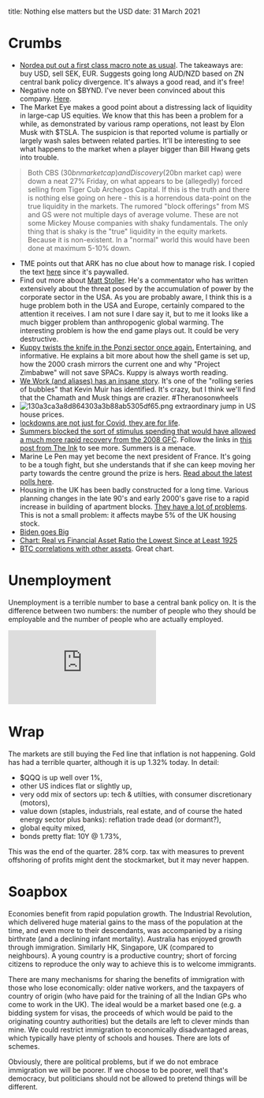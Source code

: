 title: Nothing else matters but the USD
date: 31 March 2021

# Crumbs

- [Nordea put out a first class macro note as usual](https://corporate.nordea.com/article/64474/fx-weekly-nothing-else-matters-than-the-usd). The takeaways are: buy USD, sell SEK, EUR. Suggests going long AUD/NZD based on ZN central bank policy divergence. It's always a good read, and it's free!
- Negative note on $BYND. I've never been convinced about this company. [Here](https://seekingalpha.com/article/4416445-beyond-meat-stock-steer-clear-here?mail_subject=bynd-beyond-meat-more-pain-down-the-road&utm_campaign=rta-stock-article&utm_content=link-0&utm_medium=email&utm_source=seeking_alpha).
- The Market Eye makes a good point about a distressing lack of liquidity in large-cap US equities. We know that this has been a problem for a while, as demonstrated by various ramp operations, not least by Elon Musk with $TSLA. The suspicion is that reported volume is partially or largely wash sales between related parties. It'll be interesting to see what happens to the market when a player bigger than Bill Hwang gets into trouble.

> Both CBS ($30bn market cap) and Discovery ($20bn market cap) were down a neat 27% Friday, on what appears to be (allegedly) forced selling from Tiger Cub Archegos Capital. If this is the truth and there is nothing else going on here - this is a horrendous data-point on the true liquidity in the markets. The rumored "block offerings" from MS and GS were not multiple days of average volume. These are not some Mickey Mouse companies with shaky fundamentals. The only thing that is shaky is the "true" liquidity in the equity markets. Because it is non-existent. In a "normal" world this would have been done at maximum 5-10% down. 

- TME points out that ARK has no clue about how to manage risk. I copied the text [here]({filename}TME_ARK.md) since it's paywalled.
- Find out more about [Matt Stoller](https://mattstoller.substack.com/p/what-we-can-learn-from-a-big-boat). He's a commentator who has written extensively about the threat posed by the accumulation of power by the corporate sector in the USA. As you are probably aware, I think this is a huge problem both in the USA and Europe, certainly compared to the attention it receives. I am not sure I dare say it, but to me it looks like a much bigger problem than anthropogenic global warming. The interesting problem is how the end game plays out. It could be very destructive.
- [Kuppy twists the knife in the Ponzi sector once again.](https://adventuresincapitalism.com/2021/03/29/ponzis-go-boom/) Entertaining, and informative. He explains a bit more about how the shell game is set up, how the 2000 crash mirrors the current one and why "Project Zimbabwe" will not save SPACs. Kuppy is always worth reading.
- [We Work (and aliases) has an insane story](https://www.notboring.co/p/we-good-now). It's one of the "rolling series of bubbles" that Kevin Muir has identified. It's crazy, but I think we'll find that the Chamath and Musk things are crazier. #Theranosonwheels
- ![130a3ca3a8d864303a3b88ab5305df65.png]({attach}130a3ca3a8d864303a3b88ab5305df65.png)
extraordinary jump in US house prices.
- [lockdowns are not just for Covid, they are for life](https://edition.cnn.com/2021/03/30/health/herd-immunity-covid-shifts/index.html).
- [Summers blocked the sort of stimulus spending that would have allowed a much more rapid recovery from the 2008 GFC](https://newrepublic.com/article/100961/memo-larry-summers-obama).  Follow the links in [this post from The Ink](https://the.ink/p/stephaniekelton) to see more. Summers is a menace. 
- Marine Le Pen may yet become the next president of France. It's going to be a tough fight, but she understands that if she can keep moving her party towards the centre ground the prize is hers. [Read about the latest polls here](https://atlantico.fr/article/decryptage/le-cas-marine-le-pen---peut-on-gagner-une-presidentielle-quand-seuls-34percent-des-francais-souhaiteraient-vous-voir-elue-abstention-adhesion-rassemblement-national-intentions-de-vote-election-2022-elysee-emmanuel-macron-lrem-citoyens-christophe-boutin).
- Housing in the UK has been badly constructed for a long time. Various planning changes in the late 90's and early 2000's gave rise to a rapid increase in building of apartment blocks. [They have a lot of problems](https://www.ft.com/content/ff6bef28-ae58-48d5-b916-d27374fddf53). This is not a small problem: it affects maybe 5% of the UK housing stock.
- [Biden goes Big](https://www.economist.com/united-states/2021/03/29/why-joe-biden-isnt-afraid-of-debt-any-more)
- [Chart: Real vs Financial Asset Ratio the Lowest Since at Least 1925](https://thesoundingline.com/chart-real-assets-vs-financial-assets-ratio-the-lowest-since-at-least-1925/)
- [BTC correlations with other assets](https://www.isabelnet.com/bitcoin-correlations-with-asset-classes/). Great chart. 

# Unemployment

Unemployment is a terrible number to base a central bank policy on. It is the difference between two numbers: the number of people who they should be employable and the number of people who are actually employed. 

<div class="embed-container"><iframe src="https://fred.stlouisfed.org/graph/graph-landing.php?g=CtQu&width=670&height=475" scrolling="no" frameborder="0" style="overflow:hidden;" allowTransparency="true" loading="lazy"></iframe></div><script src="https://fred.stlouisfed.org/graph/js/embed.js" type="text/javascript"></script>

# Wrap

The markets are still buying the Fed line that inflation is not happening. 
Gold has had a terrible quarter, although it is up 1.32% today. 
In detail:

- $QQQ is up well over 1%, 
- other US indices flat or slightly up,
- very odd mix of sectors up: tech & utilties, with consumer discretionary (motors),
- value down (staples, industrials, real estate, and of course the hated energy sector plus banks): reflation trade dead (or dormant?),
- global equity mixed,
- bonds pretty flat: 10Y @ 1.73%,

This was the end of the quarter. 28% corp. tax with measures to prevent offshoring of profits might dent the stockmarket, but it may never happen.

# Soapbox

Economies benefit from rapid population growth. The Industrial Revolution, which delivered huge material gains to the mass of the population at the time, and even more to their descendants, was accompanied by a rising birthrate (and a declining infant mortality). Australia has enjoyed growth through immigration. Similarly HK, Singapore, UK (compared to neighbours). A young country is a productive country; short of forcing citizens to reproduce the only way to achieve this is to welcome immigrants. 

There are many mechanisms for sharing the benefits of immigration with those who lose economically: older native workers, and the taxpayers of country of origin (who have paid for the training of all the Indian GPs who come to work in the UK). The ideal would be a market based one (e.g. a bidding system for visas, the proceeds of which would be paid to the originating country authorities) but the details are left to clever minds than mine.  We could restrict immigration to economically disadvantaged areas, which typically have plenty of schools and houses. There are lots of schemes.  

Obviously, there are political problems, but if we do not embrace immigration we will be poorer. If we choose to be poorer, well that's democracy, but politicians should not be allowed to pretend things will be different.

